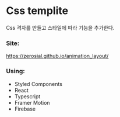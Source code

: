 # Css templite

Css 격자를 만들고 스타일에 따라 기능을 추가한다.

### Site:

https://zerosial.github.io/animation_layout/

### Using:

- Styled Components
- React
- Typescript
- Framer Motion
- Firebase

